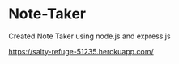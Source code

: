 # Note-Taker

Created Note Taker using node.js and express.js

https://salty-refuge-51235.herokuapp.com/

